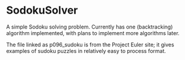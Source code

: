 # SodokuSolver
A simple Sodoku solving problem.  Currently has one (backtracking) algorithm implemented, with plans to implement more algorithms later. 

The file linked as p096_sudoku is from the Project Euler site; it gives examples of sudoku puzzles in relatively easy to process format.
